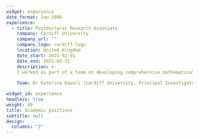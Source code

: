 ```yaml
---
widget: experience
date_format: Jan 2006
experience:
  - title: Postdoctoral Research Associate
    company: Cardiff University
    company_url: ""
    company_logo: cardiff-logo
    location: United Kingdom
    date_start: 2021-02-01
    date_end: 2021-05-31
    description: >- 
    I worked as part of a team on developing comprehensive mathematical models of the airborne transmission of COVID-19 in indoor spaces. The project was in collaboration with the company Smart Separations Ltd. and funded by the Welsh Government. 
    
    Team: Dr Katerina Kaouri (Cardiff University, Principal Investigator), Prof. Ian Griffiths (University of Oxford, Co-Investigator), Dr Aaron English (PDRA), Dr Alexander Pretty (PDRA), and Zechariah Lau.

widget_id: experience
headless: true
weight: 40
title: Academic positions
subtitle: null
design:
  columns: "2"
---
```

